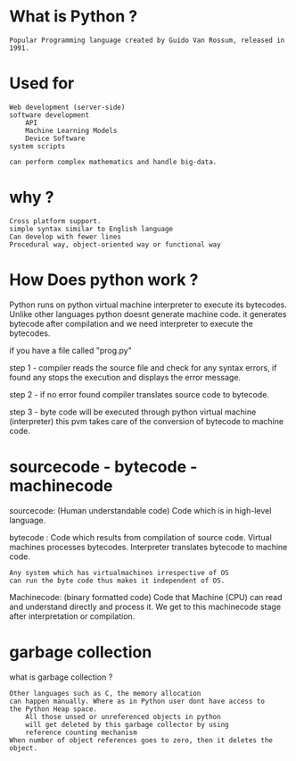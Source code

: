 # What is Python ?

    Popular Programming language created by Guido Van Rossum, released in 1991.

# Used for 

    Web development (server-side)
    software development
        API
        Machine Learning Models
        Device Software
    system scripts

    can perform complex mathematics and handle big-data.

# why ?

    Cross platform support.
    simple syntax similar to English language 
    Can develop with fewer lines 
    Procedural way, object-oriented way or functional way 


# How Does python work ?

Python runs on python virtual machine interpreter to execute its bytecodes.
Unlike other languages python doesnt generate machine code. it generates 
bytecode after compilation and we need interpreter to execute the bytecodes.

if you have a file called "prog.py"

step 1 - compiler reads the source file and check for any syntax
        errors, if found any stops the execution and displays the error message.

step 2 - if no error found compiler translates source code to bytecode.

step 3 - byte code will be executed through python virtual machine (interpreter)
        this pvm takes care of the conversion of bytecode to machine code.



# sourcecode - bytecode - machinecode

sourcecode: (Human understandable code)
    Code which is in high-level language.

bytecode :
    Code which results from compilation of source code.
    Virtual machines processes bytecodes.
    Interpreter translates bytecode to machine code.

    Any system which has virtualmachines irrespective of OS 
    can run the byte code thus makes it independent of OS.


Machinecode: (binary formatted code)
    Code that Machine (CPU) can read and understand directly and process it.
    We get to this machinecode stage after interpretation or compilation. 


# garbage collection

what is garbage collection ?

    Other languages such as C, the memory allocation 
    can happen manually. Where as in Python user dont have access to 
    the Python Heap space. 
        All those unsed or unreferenced objects in python 
        will get deleted by this garbage collector by using
        reference counting mechanism
    When number of object references goes to zero, then it deletes the object.

    